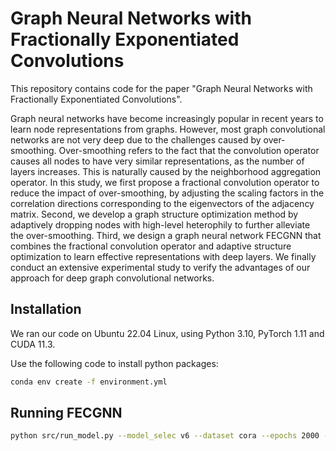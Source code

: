 # Graph Neural Networks with Fractionally Exponentiated Convolutions

>

This repository contains code for the paper "Graph Neural Networks with Fractionally Exponentiated Convolutions".

Graph neural networks have become increasingly popular in recent years to learn node representations from graphs. However, most graph convolutional networks are not very deep due to the challenges caused by over-smoothing. Over-smoothing refers to the fact that the convolution operator causes all nodes to have very similar representations, as the number of layers increases. 
This is naturally caused by the neighborhood aggregation operator.
In this study, we first propose a fractional convolution operator to reduce the impact of over-smoothing, by adjusting the scaling factors in the correlation directions corresponding to the eigenvectors of the adjacency matrix. 
Second, we develop a graph structure optimization method by adaptively dropping nodes with high-level heterophily to further alleviate the over-smoothing.
Third, we design a graph neural network FECGNN that combines the fractional convolution operator and adaptive structure optimization to learn effective representations with deep layers.
We finally conduct an extensive experimental study to verify the advantages of our approach for deep graph convolutional networks.


## Installation
We ran our code on Ubuntu 22.04 Linux, using Python 3.10, PyTorch 1.11 and CUDA 11.3.


Use the following code to install python packages:


```sh
conda env create -f environment.yml
```




## Running FECGNN
```sh
python src/run_model.py --model_selec v6 --dataset cora --epochs 2000 --lr 0.0005 --wd 0.002 --wd2 0.002 --dropout 0.6 --exp_frac 0.8 --num_layer 50 --norm_type gcn --fVer 202408 --num_mlp_layers 2 --mlp_hidden_dim 64 --hidden_fixed 64 --early_stop --patiences 400 --output_skip --no_frac_save --exp_func 2 --drop_redundant --p_drop_rate 0.25 --wnh_ver 2310 --cuda
```



